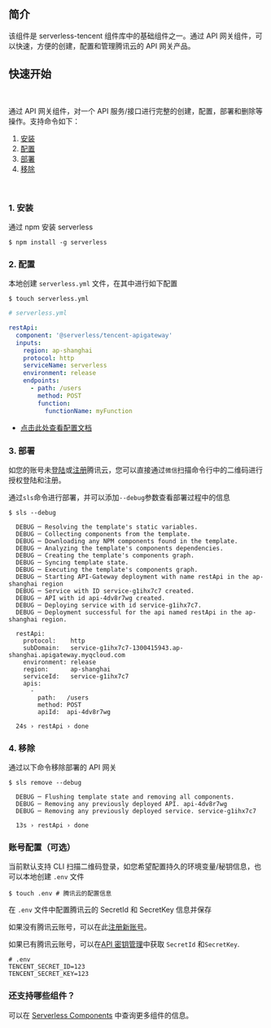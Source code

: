 <!--
title: Serverless Framework - 基础 Components  - API 网关组件
menuText: API 网关组件
menuOrder: 2
layout: Doc
-->

## 简介

该组件是 serverless-tencent 组件库中的基础组件之一。通过 API 网关组件，可以快速，方便的创建，配置和管理腾讯云的 API 网关产品。

## 快速开始

&nbsp;

通过 API 网关组件，对一个 API 服务/接口进行完整的创建，配置，部署和删除等操作。支持命令如下：

1. [安装](#1-安装)
2. [配置](#2-配置)
3. [部署](#3-部署)
4. [移除](#4-移除)

&nbsp;

### 1. 安装

通过 npm 安装 serverless

```
$ npm install -g serverless
```

### 2. 配置

本地创建 `serverless.yml` 文件，在其中进行如下配置

```
$ touch serverless.yml
```

```yml
# serverless.yml

restApi:
  component: '@serverless/tencent-apigateway'
  inputs:
    region: ap-shanghai
    protocol: http
    serviceName: serverless
    environment: release
    endpoints:
      - path: /users
        method: POST
        function:
          functionName: myFunction
```

- [点击此处查看配置文档](https://github.com/serverless-tencent/tencent-apigateway/blob/master/docs/configure.md)

### 3. 部署

如您的账号未[登陆](https://cloud.tencent.com/login)或[注册](https://cloud.tencent.com/register)腾讯云，您可以直接通过`微信`扫描命令行中的二维码进行授权登陆和注册。

通过`sls`命令进行部署，并可以添加`--debug`参数查看部署过程中的信息

```
$ sls --debug

  DEBUG ─ Resolving the template's static variables.
  DEBUG ─ Collecting components from the template.
  DEBUG ─ Downloading any NPM components found in the template.
  DEBUG ─ Analyzing the template's components dependencies.
  DEBUG ─ Creating the template's components graph.
  DEBUG ─ Syncing template state.
  DEBUG ─ Executing the template's components graph.
  DEBUG ─ Starting API-Gateway deployment with name restApi in the ap-shanghai region
  DEBUG ─ Service with ID service-g1ihx7c7 created.
  DEBUG ─ API with id api-4dv8r7wg created.
  DEBUG ─ Deploying service with id service-g1ihx7c7.
  DEBUG ─ Deployment successful for the api named restApi in the ap-shanghai region.

  restApi:
    protocol:    http
    subDomain:   service-g1ihx7c7-1300415943.ap-shanghai.apigateway.myqcloud.com
    environment: release
    region:      ap-shanghai
    serviceId:   service-g1ihx7c7
    apis:
      -
        path:   /users
        method: POST
        apiId:  api-4dv8r7wg

  24s › restApi › done

```

### 4. 移除

通过以下命令移除部署的 API 网关

```
$ sls remove --debug

  DEBUG ─ Flushing template state and removing all components.
  DEBUG ─ Removing any previously deployed API. api-4dv8r7wg
  DEBUG ─ Removing any previously deployed service. service-g1ihx7c7

  13s › restApi › done

```

### 账号配置（可选）

当前默认支持 CLI 扫描二维码登录，如您希望配置持久的环境变量/秘钥信息，也可以本地创建 `.env` 文件

```
$ touch .env # 腾讯云的配置信息
```

在 `.env` 文件中配置腾讯云的 SecretId 和 SecretKey 信息并保存

如果没有腾讯云账号，可以在此[注册新账号](https://cloud.tencent.com/register)。

如果已有腾讯云账号，可以在[API 密钥管理](https://.cloud.tencent.com/cam/capi)中获取 `SecretId` 和`SecretKey`.

```env
# .env
TENCENT_SECRET_ID=123
TENCENT_SECRET_KEY=123
```

### 还支持哪些组件？

可以在 [Serverless Components](https://github.com/serverless/components) 中查询更多组件的信息。
